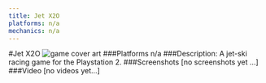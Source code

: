 ```yaml
---
title: Jet X2O
platforms: n/a
mechanics: n/a
---
```

#Jet X2O
![game cover art](//images.igdb.com/igdb/image/upload/t_cover_big/blh0luccg9jpg6sxtp7a.jpg "Logo Title Text 1")
###Platforms
n/a
###Description:
A jet-ski racing game for the Playstation 2.
###Screenshots
[no screenshots yet ...]
###Video
[no videos yet...]
